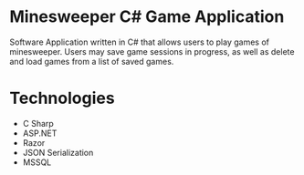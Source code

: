 # Minesweeper C# Game Application
Software Application written in C# that allows users to play games of minesweeper. Users may save game sessions in progress, as well as delete and load games from a list of saved games.

# Technologies
- C Sharp
- ASP.NET
- Razor
- JSON Serialization
- MSSQL 

